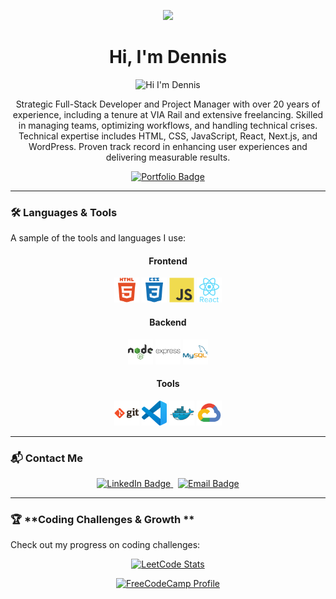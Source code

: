 <p align="center">
  <img src="https://komarev.com/ghpvc/?username=DLittlefield81" />
</p>

<h1 align="center">Hi, I'm Dennis</h1>

<p align="center">
  <img src="https://i.imgur.com/1C0s1p4.png" title="Hi I'm Dennis" alt="Hi I'm Dennis" width="150" height="150" />
</p>

<div align="center">
  <p>
    Strategic Full-Stack Developer and Project Manager with over 20 years of experience, including a tenure at VIA Rail and extensive freelancing. Skilled in managing teams, optimizing workflows, and handling technical crises. Technical expertise includes HTML, CSS, JavaScript, React, Next.js, and WordPress. Proven track record in enhancing user experiences and delivering measurable results.
  </p>
  <a href="https://offworldportal.ca/">
    <img src="https://img.shields.io/badge/Portfolio-%23000000.svg?style=for-the-badge&logo=firefox&logoColor=#FF7139" alt="Portfolio Badge" />
  </a>
</div>

---

### 🛠️ **Languages & Tools**
<p >A sample of the tools and languages I use:</p>

<div align="center">
  <!-- Group icons by category -->
  <h4>Frontend</h4>
  <img src="https://github.com/devicons/devicon/blob/master/icons/html5/html5-plain-wordmark.svg" title="HTML5" alt="HTML" width="40" height="40" />
  <img src="https://github.com/devicons/devicon/blob/master/icons/css3/css3-plain-wordmark.svg" title="CSS3" alt="CSS" width="40" height="40" />
  <img src="https://github.com/devicons/devicon/blob/master/icons/javascript/javascript-original.svg" title="JavaScript" alt="JavaScript" width="40" height="40" />
  <img src="https://github.com/devicons/devicon/blob/master/icons/react/react-original-wordmark.svg" title="React" alt="React" width="40" height="40" />
  
  <h4>Backend</h4>
  <img src="https://github.com/devicons/devicon/blob/master/icons/nodejs/nodejs-original-wordmark.svg" title="NodeJS" alt="NodeJS" width="40" height="40" />
  <img src="https://github.com/devicons/devicon/blob/master/icons/express/express-original-wordmark.svg" title="Express" alt="Express" width="40" height="40" />
  <img src="https://github.com/devicons/devicon/blob/master/icons/mysql/mysql-original-wordmark.svg" title="MySQL" alt="MySQL" width="40" height="40" />

  <h4>Tools</h4>
  <img src="https://github.com/devicons/devicon/blob/master/icons/git/git-original-wordmark.svg" title="Git" alt="Git" width="40" height="40" />
  <img src="https://github.com/devicons/devicon/blob/master/icons/vscode/vscode-original.svg" title="VS Code" alt="VS Code" width="40" height="40" />
  <img src="https://github.com/devicons/devicon/blob/master/icons/docker/docker-original.svg" title="Docker" alt="Docker" width="40" height="40" />
  <img src="https://github.com/devicons/devicon/blob/master/icons/googlecloud/googlecloud-original.svg" title="Google Cloud" alt="Google Cloud" width="40" height="40" />
</div>

---

### 📬 **Contact Me**
<div align="center">
  <a href="https://www.linkedin.com/in/dennislittlefield/">
    <img src="https://img.shields.io/badge/linkedin-%230077B5.svg?style=for-the-badge&logo=linkedin&logoColor=white" alt="LinkedIn Badge" />
  </a> &nbsp; 
  <a href="mailto:Littlefield.Dennis@outlook.com?subject=Message From GitHub Profile">
    <img src="https://img.shields.io/badge/Microsoft_Outlook-0078D4?style=for-the-badge&logo=microsoft-outlook&logoColor=white" alt="Email Badge" />
  </a>
</div>

---

### 🏆 **Coding Challenges & Growth **
  <p>Check out my progress on coding challenges:</p>
<div align="center">
  
  [![LeetCode Stats](https://leetcode-badge-sage.vercel.app/badge/DLittlefield81?theme=dark)](https://leetcode.com/u/DLittlefield81/)
  
<a href="https://www.freecodecamp.org/DLittlefield81" target="_blank">
  <img src="https://img.shields.io/badge/FreeCodeCamp-%230077B5.svg?style=for-the-badge&logo=freeCodeCamp&logoColor=white" alt="FreeCodeCamp Profile">
</a>

  
</div>
